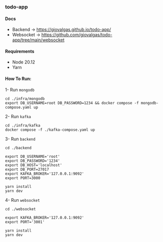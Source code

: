 ### todo-app

#### Docs
- Backend -> https://giovalgas.github.io/todo-app/
- Websocket -> https://github.com/giovalgas/todo-app/tree/main/websocket

#### Requirements
- Node 20.12
- Yarn

#### How To Run:

1- Run `mongodb`

```shell
cd ./infra/mongodb
export DB_USERNAME=root DB_PASSWORD=1234 && docker compose -f mongodb-compose.yaml up
```

2- Run `kafka`

```shell
cd ./infra/kafka
docker compose -f ./kafka-compose.yaml up
```

3- Run `backend`

```shell
cd ./backend

export DB_USERNAME='root'
export DB_PASSWORD='1234'
export DB_HOST='localhost'
export DB_PORT=27017
export KAFKA_BROKER='127.0.0.1:9092'
export PORT=3000

yarn install
yarn dev
```

4- Run `websocket`

```shell
cd ./websocket

export KAFKA_BROKER='127.0.0.1:9092'
export PORT='3001'

yarn install
yarn dev
```
